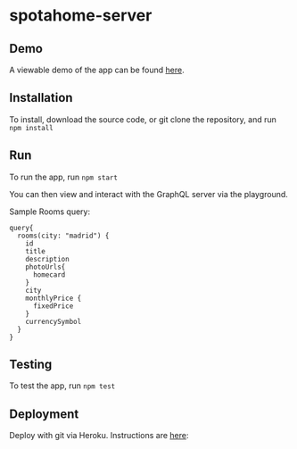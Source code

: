 # spotahome-server

## Demo
A viewable demo of the app can be found [here](https://ants-spotahome-server.herokuapp.com/).

## Installation

To install, download the source code, or git clone the repository, and run `npm install`

## Run 

To run the app, run `npm start`

You can then view and interact with the GraphQL server via the playground.

Sample Rooms query:

```gql
query{
  rooms(city: "madrid") {
    id
    title
    description
    photoUrls{
      homecard
    }
    city
    monthlyPrice {
      fixedPrice
    }
    currencySymbol
  }
}

```

## Testing 

To test the app, run `npm test`

## Deployment 

Deploy with git via Heroku. Instructions are [here](https://devcenter.heroku.com/articles/git):
